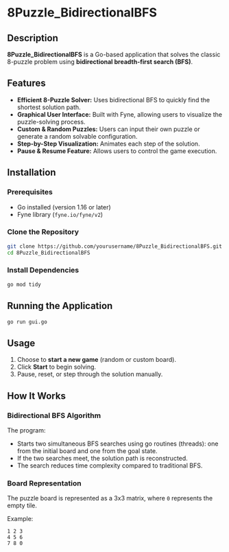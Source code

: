 # 8Puzzle_BidirectionalBFS

## Description

**8Puzzle_BidirectionalBFS** is a Go-based application that solves the classic 8-puzzle problem using **bidirectional breadth-first search (BFS)**.

## Features

- **Efficient 8-Puzzle Solver:** Uses bidirectional BFS to quickly find the shortest solution path.
- **Graphical User Interface:** Built with Fyne, allowing users to visualize the puzzle-solving process.
- **Custom & Random Puzzles:** Users can input their own puzzle or generate a random solvable configuration.
- **Step-by-Step Visualization:** Animates each step of the solution.
- **Pause & Resume Feature:** Allows users to control the game execution.

## Installation

### Prerequisites

- Go installed (version 1.16 or later)
- Fyne library (`fyne.io/fyne/v2`)

### Clone the Repository

```sh
git clone https://github.com/yourusername/8Puzzle_BidirectionalBFS.git
cd 8Puzzle_BidirectionalBFS
```

### Install Dependencies

```sh
go mod tidy
```

## Running the Application

```sh
go run gui.go
```

## Usage

1. Choose to **start a new game** (random or custom board).
2. Click **Start** to begin solving.
3. Pause, reset, or step through the solution manually.

## How It Works

### Bidirectional BFS Algorithm

The program:
- Starts two simultaneous BFS searches using go routines (threads): one from the initial board and one from the goal state.
- If the two searches meet, the solution path is reconstructed.
- The search reduces time complexity compared to traditional BFS.

### Board Representation

The puzzle board is represented as a 3x3 matrix, where `0` represents the empty tile.

Example:

```
1 2 3
4 5 6
7 8 0
```
